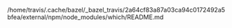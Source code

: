 /home/travis/.cache/bazel/_bazel_travis/2a64cf83a87a03ca94c0172492a5bfea/external/npm/node_modules/which/README.md